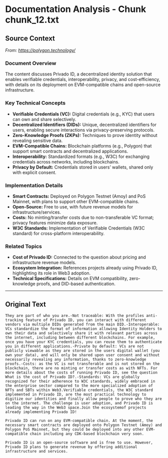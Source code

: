 # Documentation Analysis - Chunk chunk_12.txt

## Source Context
*From: https://polygon.technology/*

### Document Overview  
The content discusses Privado ID, a decentralized identity solution that enables verifiable credentials, interoperability, privacy, and cost-efficiency, with details on its deployment on EVM-compatible chains and open-source infrastructure.  

### Key Technical Concepts  
- **Verifiable Credentials (VC):** Digital credentials (e.g., KYC) that users can own and share selectively.  
- **Decentralized Identifiers (DIDs):** Unique, decentralized identifiers for users, enabling secure interactions via privacy-preserving protocols.  
- **Zero-Knowledge Proofs (ZKPs):** Techniques to prove identity without revealing sensitive data.  
- **EVM-Compatible Chains:** Blockchain platforms (e.g., Polygon) that support smart contracts and decentralized applications.  
- **Interoperability:** Standardized formats (e.g., W3C) for exchanging credentials across networks, including blockchains.  
- **Privacy by Default:** Credentials stored in users’ wallets, shared only with explicit consent.  

### Implementation Details  
- **Smart Contracts:** Deployed on Polygon Testnet (Amoy) and PoS Mainnet, with plans to support other EVM-compatible chains.  
- **Open-Source:** Free to use, with future revenue models for infrastructure/services.  
- **Costs:** No minting/transfer costs due to non-transferable VC format; privacy features minimize data exposure.  
- **W3C Standards:** Implementation of Verifiable Credentials (W3C standard) for cross-platform interoperability.  

### Related Topics  
- **Cost of Privado ID:** Connected to the question about pricing and infrastructure revenue models.  
- **Ecosystem Integration:** References projects already using Privado ID, highlighting its role in Web3 adoption.  
- **Technical Specifications:** Details on EVM compatibility, zero-knowledge proofs, and DID-based authentication.

---

## Original Text
```
They are part of who you are.-Not traceable: With the profiles anti-tracking feature of Privado ID, you can interact with different vendors via multiple DIDs generated from the main DID.-Interoperable: VCs standardize the format of information allowing Identity Holders to own their data and selectively share it with relevant parties across the internet, including between different blockchains. For example, once you have your KYC credentials, you can reuse them to authenticate you in different applications.-Private by default: VCs are not publicly viewable as they are stored in the users digital wallet (you own your data), and will only be shared upon user consent and without necessarily revealing any information, thanks to zero-knowledge proofs.-Costs: as the VC is not transferable and is not stored on the blockchain, there are no minting or transfer costs as with NFTs. For more details about the costs of running Privado ID, see the question What is the cost of Privado ID?.-Standards: VCs are globally recognized for their adherence to W3C standards, widely embraced in the enterprise sector compared to the more specialized adoption of NFTs and SBTs within Web3.Verifiable credentials, the W3C standard implemented in Privado ID, are the most practical technology to digitize our identities and finally allow people to prove who they are on the internet. The challenge is user adoption, and Privado ID is leading the way in the Web3 space.Join the ecosystemof projects already implementing Privado ID!

Privado ID can run on any EVM-compatible chain. At the moment, the necessary smart contracts are deployed onto Polygon Testnet (Amoy) and Polygon PoS Mainnet, but they could be deployed into any other EVM-compatible chain including any CDK-based blockchain very soon.

Privado ID is an open-source software and is free to use. However, Privado ID plans to generate revenue by offering additional infrastructure and services.

```